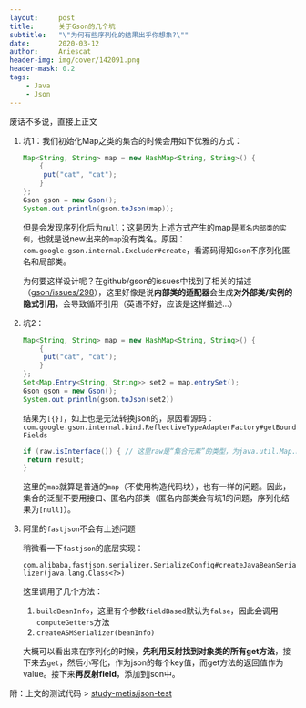```yaml
---
layout:     post
title:      关于Gson的几个坑
subtitle:   "\"为何有些序列化的结果出乎你想象?\""
date:       2020-03-12
author:     Ariescat
header-img: img/cover/142091.png
header-mask: 0.2
tags:
    - Java
    - Json
---
```




废话不多说，直接上正文



1. 坑1：我们初始化Map之类的集合的时候会用如下优雅的方式：

   ```java
   Map<String, String> map = new HashMap<String, String>() {
       {
   		put("cat", "cat");
       }
   };
   Gson gson = new Gson();
   System.out.println(gson.toJson(map));
   ```

   但是会发现序列化后为`null`；这是因为上述方式产生的map是`匿名内部类的实例`，也就是说new出来的`map`没有类名。原因：`com.google.gson.internal.Excluder#create`，看源码得知`Gson`不序列化匿名和局部类。

   为何要这样设计呢？在github/gson的issues中找到了相关的描述（[gson/issues/298](https://github.com/google/gson/issues/298)），这里好像是说**内部类的适配器**会生成**对外部类/实例的隐式引用**，会导致循环引用（英语不好，应该是这样描述...）

2. 坑2：

   ```java
   Map<String, String> map = new HashMap<String, String>() {
       {
   		put("cat", "cat");
       }
   };
   Set<Map.Entry<String, String>> set2 = map.entrySet();
   Gson gson = new Gson();
   System.out.println(gson.toJson(set2))
   ```

   结果为`[{}]`，如上也是无法转换json的，原因看源码：`com.google.gson.internal.bind.ReflectiveTypeAdapterFactory#getBoundFields`

   ```java
   if (raw.isInterface()) { // 这里raw是“集合元素”的类型，为java.util.Map.Entry，是一个接口！
   	return result;
   }
   ```

   这里的`map`就算是普通的`map`（不使用构造代码块），也有一样的问题。因此，集合的泛型不要用接口、匿名内部类（匿名内部类会有坑1的问题，序列化结果为`[null]`）。

3. 阿里的`fastjson`不会有上述问题

   稍微看一下`fastjson`的底层实现：

   `com.alibaba.fastjson.serializer.SerializeConfig#createJavaBeanSerializer(java.lang.Class<?>)`

   这里调用了几个方法：

   1. `buildBeanInfo`，这里有个参数`fieldBased`默认为`false`，因此会调用`computeGetters`方法
   2. `createASMSerializer(beanInfo)`

   大概可以看出来在序列化的时候，**先利用反射找到对象类的所有get方法**，接下来去`get`，然后小写化，作为json的每个key值，而get方法的返回值作为value。接下来**再反射field**，添加到json中。



附：上文的测试代码 > [study-metis/json-test](https://github.com/Ariescat/study-metis/blob/master/framework/src/main/java/com/metis/framework/json/Test.java)
